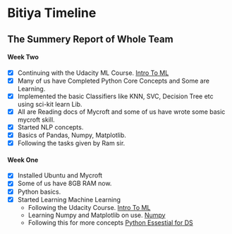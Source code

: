 # Bitiya Timeline
## The Summery Report of Whole Team

#### Week Two
* [x] Continuing with the Udacity ML Course. [Intro To ML](https://classroom.udacity.com/courses/ud120/)
* [x] Many of us have Completed Python Core Concepts and Some are Learning.
* [x] Implemented the basic Classifiers like KNN, SVC, Decision Tree etc using sci-kit learn Lib.
* [x] All are Reading docs of Mycroft and some of us have wrote some basic mycroft skill.
* [x] Started NLP concepts.
* [x] Basics of Pandas, Numpy, Matplotlib.
* [x] Following the tasks given by Ram sir.

#### Week One
* [x] Installed Ubuntu and Mycroft
* [x] Some of us have 8GB RAM now.
* [x] Python basics.
* [x] Started Learning Machine Learning
   * Following the Udacity Course. [Intro To ML](https://classroom.udacity.com/courses/ud120/)
   * Learning Numpy and Matplotlib on use. [Numpy](http://cs231n.github.io/python-numpy-tutorial/)
   * Following this for more concepts [Python Essestial for DS](https://www.linkedin.com/learning/python-for-data-science-essential-training)
